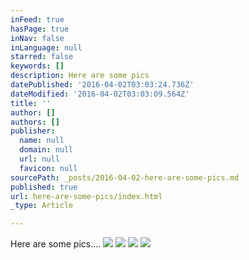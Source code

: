 ```yaml
---
inFeed: true
hasPage: true
inNav: false
inLanguage: null
starred: false
keywords: []
description: Here are some pics
datePublished: '2016-04-02T03:03:24.736Z'
dateModified: '2016-04-02T03:03:09.564Z'
title: ''
author: []
authors: []
publisher:
  name: null
  domain: null
  url: null
  favicon: null
sourcePath: _posts/2016-04-02-here-are-some-pics.md
published: true
url: here-are-some-pics/index.html
_type: Article

---
```

Here are some pics....
![](https://the-grid-user-content.s3-us-west-2.amazonaws.com/98448a4d-4864-4d4d-90e4-937f2b8c2493.jpg)
![](https://the-grid-user-content.s3-us-west-2.amazonaws.com/2f3d0efc-3551-4116-be28-f11cf64b7122.jpg)
![](https://the-grid-user-content.s3-us-west-2.amazonaws.com/259b48b5-0d4f-4843-b310-c1242fb3a14d.jpg)
![](https://the-grid-user-content.s3-us-west-2.amazonaws.com/a28ad0a0-f1d4-4de4-8b0a-0d319ea48869.jpg)